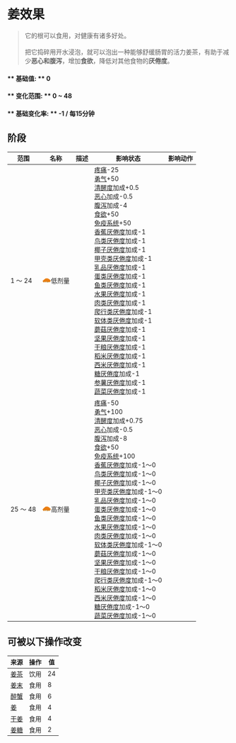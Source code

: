 # 姜效果  
> 它的根可以食用，对健康有诸多好处。<br><br>把它捣碎用开水浸泡，就可以泡出一种能够舒缓肠胃的活力姜茶，有助于减少<b>恶心和腹泻</b>，增加<b>食欲</b>，降低对其他食物的<b>厌倦度</b>。  
  
#### ** 基础值: ** 0   
#### ** 变化范围: ** 0 ~ 48  
#### ** 基础变化率: ** -1 / 每15分钟  
## 阶段  
范围  |  名称  |  描述  |  影响状态  |  影响动作  
----  |  ----  |  ----  |  ----  |  ----  
1 ～ 24  |  <img decoding="async" src="Sprite/GingerGround.png" href="a.md" style="max-width:20px;max-height:20px;">低剂量  |    |  [疼痛](Pain.md)-25<br>[勇气](Courage.md)+50<br>[清醒度](Wakefulness.md)加成+0.5<br>[恶心](Nausea.md)加成-0.5<br>[腹泻](Diarrhoea.md)加成-4<br>[食欲](Appetite.md)+50<br>[免疫系统](ImmuneSystem.md)+50<br>[香蕉<nobr>厌倦度</nobr>](SaturationBananas.md)加成-1<br>[鸟类<nobr>厌倦度</nobr>](SaturationBird.md)加成-1<br>[椰子<nobr>厌倦度</nobr>](SaturationCoconuts.md)加成-1<br>[甲壳类<nobr>厌倦度</nobr>](SaturationCrustaceans.md)加成-1<br>[乳品<nobr>厌倦度</nobr>](SaturationDairy.md)加成-1<br>[蛋类<nobr>厌倦度</nobr>](SaturationEggs.md)加成-1<br>[鱼类<nobr>厌倦度</nobr>](SaturationFish.md)加成-1<br>[水果<nobr>厌倦度</nobr>](SaturationFruits.md)加成-1<br>[肉类<nobr>厌倦度</nobr>](SaturationMeat.md)加成-1<br>[爬行类厌倦度](SaturationReptile.md)加成-1<br>[软体类<nobr>厌倦度</nobr>](SaturationMollusks.md)加成-1<br>[蘑菇<nobr>厌倦度</nobr>](SaturationMushrooms.md)加成-1<br>[坚果<nobr>厌倦度</nobr>](SaturationNuts.md)加成-1<br>[干粮<nobr>厌倦度</nobr>](SaturationRations.md)加成-1<br>[稻米<nobr>厌倦度</nobr>](SaturationRice.md)加成-1<br>[西米<nobr>厌倦度</nobr>](SaturationSago.md)加成-1<br>[糖<nobr>厌倦度</nobr>](SaturationSugar.md)加成-1<br>[参薯<nobr>厌倦度</nobr>](SaturationYam.md)加成-1<br>[蔬菜<nobr>厌倦度</nobr>](SaturationVegetables.md)加成-1  |    
25 ～ 48  |  <img decoding="async" src="Sprite/GingerGround.png" href="a.md" style="max-width:20px;max-height:20px;">高剂量  |    |  [疼痛](Pain.md)-50<br>[勇气](Courage.md)+100<br>[清醒度](Wakefulness.md)加成+0.75<br>[恶心](Nausea.md)加成-0.5<br>[腹泻](Diarrhoea.md)加成-8<br>[食欲](Appetite.md)+50<br>[免疫系统](ImmuneSystem.md)+100<br>[香蕉<nobr>厌倦度</nobr>](SaturationBananas.md)加成-1～0<br>[鸟类<nobr>厌倦度</nobr>](SaturationBird.md)加成-1～0<br>[椰子<nobr>厌倦度</nobr>](SaturationCoconuts.md)加成-1～0<br>[甲壳类<nobr>厌倦度</nobr>](SaturationCrustaceans.md)加成-1～0<br>[乳品<nobr>厌倦度</nobr>](SaturationDairy.md)加成-1～0<br>[蛋类<nobr>厌倦度</nobr>](SaturationEggs.md)加成-1～0<br>[鱼类<nobr>厌倦度</nobr>](SaturationFish.md)加成-1～0<br>[水果<nobr>厌倦度</nobr>](SaturationFruits.md)加成-1～0<br>[肉类<nobr>厌倦度</nobr>](SaturationMeat.md)加成-1～0<br>[软体类<nobr>厌倦度</nobr>](SaturationMollusks.md)加成-1～0<br>[蘑菇<nobr>厌倦度</nobr>](SaturationMushrooms.md)加成-1～0<br>[坚果<nobr>厌倦度</nobr>](SaturationNuts.md)加成-1～0<br>[干粮<nobr>厌倦度</nobr>](SaturationRations.md)加成-1～0<br>[爬行类厌倦度](SaturationReptile.md)加成-1～0<br>[稻米<nobr>厌倦度</nobr>](SaturationRice.md)加成-1～0<br>[西米<nobr>厌倦度</nobr>](SaturationSago.md)加成-1～0<br>[糖<nobr>厌倦度</nobr>](SaturationSugar.md)加成-1～0<br>[蔬菜<nobr>厌倦度</nobr>](SaturationVegetables.md)加成-1～0  |    
## 可被以下操作改变  
来源  |  操作  |  值  
----  |  ----  |  ----  
[姜茶](LQ_GingerTea.md)  |  饮用  |  24  
[姜末](GingerGround.md)  |  食用  |  8  
[醉蟹](DrunkenCrab.md)  |  食用  |  6  
[姜](Ginger.md)  |  食用  |  4  
[干姜](GingerDried.md)  |  食用  |  4  
[姜糖](CandiedGinger.md)  |  食用  |  2  


<script>document.title="姜效果 - 卡牌生存百科 Card Survival Wiki";</script>